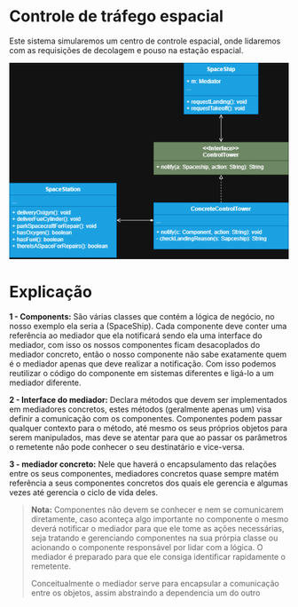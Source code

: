 # Controle de tráfego espacial 

Este sistema simularemos um centro de controle espacial, onde lidaremos com as requisições de decolagem e pouso na estação espacial. 


![diagrama do projeto](Mediator-project-diagram.png)

# Explicação

**1 - Components:** São várias classes que contém a lógica de negócio, no nosso exemplo ela seria a (SpaceShip). Cada componente
deve conter uma referência ao mediador que ela notificará sendo ela uma interface do mediador, com isso 
os nossos componentes ficam desacoplados do mediador concreto, então o nosso componente não sabe exatamente quem é o mediador
apenas que deve realizar a notificação. Com isso podemos reutilizar o código do componente em sistemas diferentes e ligá-lo
a um mediador diferente.

**2 - Interface do mediador:** Declara métodos que devem ser implementados em mediadores concretos, estes métodos (geralmente apenas um)
visa definir a comunicação com os componentes. Componentes podem passar qualquer contexto para o método, até mesmo os seus próprios
objetos para serem manipulados, mas deve se atentar para que ao passar os parâmetros o remetente não pode conhecer o seu 
destinatário e vice-versa.

**3 - mediador concreto:** Nele que haverá o encapsulamento das relações entre os seus componentes, mediadores concretos quase
sempre matém referência a seus componentes concretos dos quais ele gerencia e algumas vezes até gerencia o ciclo de vida deles.

>**Nota:** Componentes não devem se conhecer e nem se comunicarem diretamente, caso aconteça algo importante no componente o mesmo deverá
> notificar o mediador para que ele tome as ações necessárias, seja tratando e gerenciando componentes na sua prórpia classe
> ou acionando o componente responsável por lidar com a lógica. O mediador é preparado para que ele consiga identificar rapidamente
> o remetente.
> 
> Conceitualmente o mediador serve para encapsular a comunicação entre os objetos, assim abstraindo a dependencia um do outro